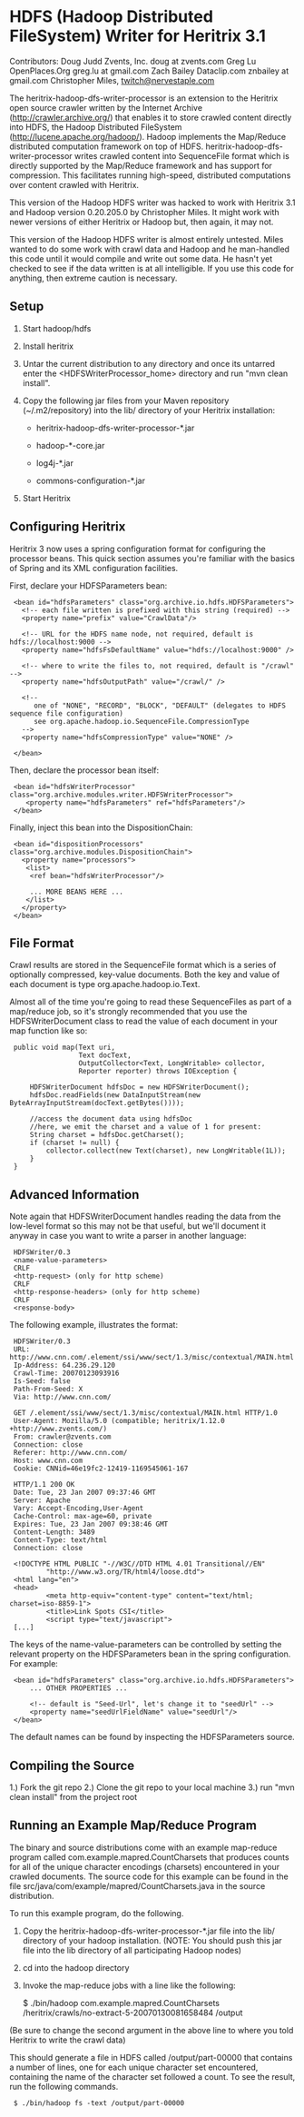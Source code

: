 HDFS (Hadoop Distributed FileSystem) Writer for Heritrix 3.1
============================================================

Contributors:
Doug Judd Zvents, Inc. doug at zvents.com
Greg Lu OpenPlaces.Org greg.lu at gmail.com
Zach Bailey Dataclip.com znbailey at gmail.com
Christopher Miles, twitch@nervestaple.com

The heritrix-hadoop-dfs-writer-processor is an extension to the Heritrix open
source crawler written by the Internet Archive (http://crawler.archive.org/)
that enables it to store crawled content directly into HDFS, the Hadoop
Distributed FileSystem (http://lucene.apache.org/hadoop/).  Hadoop implements
the Map/Reduce distributed computation framework on top of HDFS.
heritrix-hadoop-dfs-writer-processor writes crawled content into SequenceFile
format which is directly supported by the Map/Reduce framework and has support
for compression.  This facilitates running high-speed, distributed computations
over content crawled with Heritrix.

This version of the Hadoop HDFS writer was hacked to work with
Heritrix 3.1 and Hadoop version 0.20.205.0 by Christopher Miles. It
might work with newer versions of either Heritrix or Hadoop but, then
again, it may not.

This version of the Hadoop HDFS writer is almost entirely
untested. Miles wanted to do some work with crawl data and Hadoop and
he man-handled this code until it would compile and write out some
data. He hasn't yet checked to see if the data written is at all
intelligible. If you use this code for anything, then extreme caution
is necessary.


Setup
-----

1.  Start hadoop/hdfs

2.  Install heritrix

3.  Untar the current distribution to any directory and once its
untarred enter the <HDFSWriterProcessor_home> directory and run "mvn clean install".

4. Copy the following jar files from your Maven repository
(~/.m2/repository) into the lib/ directory of your Heritrix installation:

   *  heritrix-hadoop-dfs-writer-processor-*.jar

   *  hadoop-*-core.jar

   *  log4j-*.jar

   *  commons-configuration-*.jar

5. Start Heritrix


Configuring Heritrix
--------------------

Heritrix 3 now uses a spring configuration format for configuring the processor beans. This quick section assumes
you're familiar with the basics of Spring and its XML configuration facilities.

First, declare your HDFSParameters bean:

     <bean id="hdfsParameters" class="org.archive.io.hdfs.HDFSParameters">
       <!-- each file written is prefixed with this string (required) -->
       <property name="prefix" value="CrawlData"/>

       <!-- URL for the HDFS name node, not required, default is hdfs://localhost:9000 -->
       <property name="hdfsFsDefaultName" value="hdfs://localhost:9000" />

       <!-- where to write the files to, not required, default is "/crawl" -->
       <property name="hdfsOutputPath" value="/crawl/" />

       <!--
          one of "NONE", "RECORD", "BLOCK", "DEFAULT" (delegates to HDFS sequence file configuration)
          see org.apache.hadoop.io.SequenceFile.CompressionType
       -->
       <property name="hdfsCompressionType" value="NONE" />

     </bean>

Then, declare the processor bean itself:

     <bean id="hdfsWriterProcessor" class="org.archive.modules.writer.HDFSWriterProcessor">
        <property name="hdfsParameters" ref="hdfsParameters"/>
     </bean>

Finally, inject this bean into the DispositionChain:

     <bean id="dispositionProcessors" class="org.archive.modules.DispositionChain">
       <property name="processors">
        <list>
         <ref bean="hdfsWriterProcessor"/>

         ... MORE BEANS HERE ...
        </list>
       </property>
     </bean>


File Format
-----------

Crawl results are stored in the SequenceFile format which is a series of
optionally compressed, key-value documents. Both the key and value of each document
is type org.apache.hadoop.io.Text.

Almost all of the time you're going to read these SequenceFiles as part of a map/reduce job,
so it's strongly recommended that you use the HDFSWriterDocument class to read the
value of each document in your map function like so:

     public void map(Text uri,
                     Text docText,
                     OutputCollector<Text, LongWritable> collector,
                     Reporter reporter) throws IOException {

         HDFSWriterDocument hdfsDoc = new HDFSWriterDocument();
         hdfsDoc.readFields(new DataInputStream(new ByteArrayInputStream(docText.getBytes())));

         //access the document data using hdfsDoc
         //here, we emit the charset and a value of 1 for present:
         String charset = hdfsDoc.getCharset();
         if (charset != null) {
             collector.collect(new Text(charset), new LongWritable(1L));
         }
     }


Advanced Information
--------------------

Note again that HDFSWriterDocument handles reading the data from the low-level format so this may not be that
useful, but we'll document it anyway in case you want to write a parser in another language:

     HDFSWriter/0.3
     <name-value-parameters>
     CRLF
     <http-request> (only for http scheme)
     CRLF
     <http-response-headers> (only for http scheme)
     CRLF
     <response-body>

The following example, illustrates the format:

     HDFSWriter/0.3
     URL: http://www.cnn.com/.element/ssi/www/sect/1.3/misc/contextual/MAIN.html
     Ip-Address: 64.236.29.120
     Crawl-Time: 20070123093916
     Is-Seed: false
     Path-From-Seed: X
     Via: http://www.cnn.com/

     GET /.element/ssi/www/sect/1.3/misc/contextual/MAIN.html HTTP/1.0
     User-Agent: Mozilla/5.0 (compatible; heritrix/1.12.0 +http://www.zvents.com/)
     From: crawler@zvents.com
     Connection: close
     Referer: http://www.cnn.com/
     Host: www.cnn.com
     Cookie: CNNid=46e19fc2-12419-1169545061-167

     HTTP/1.1 200 OK
     Date: Tue, 23 Jan 2007 09:37:46 GMT
     Server: Apache
     Vary: Accept-Encoding,User-Agent
     Cache-Control: max-age=60, private
     Expires: Tue, 23 Jan 2007 09:38:46 GMT
     Content-Length: 3489
     Content-Type: text/html
     Connection: close

     <!DOCTYPE HTML PUBLIC "-//W3C//DTD HTML 4.01 Transitional//EN"
             "http://www.w3.org/TR/html4/loose.dtd">
     <html lang="en">
     <head>
             <meta http-equiv="content-type" content="text/html; charset=iso-8859-1">
             <title>Link Spots CSI</title>
             <script type="text/javascript">
     [...]

The keys of the name-value-parameters can be controlled by setting the relevant
property on the HDFSParameters bean in the spring configuration. For example:

     <bean id="hdfsParameters" class="org.archive.io.hdfs.HDFSParameters">
         ... OTHER PROPERTIES ...

         <!-- default is "Seed-Url", let's change it to "seedUrl" -->
         <property name="seedUrlFieldName" value="seedUrl"/>
     </bean>

The default names can be found by inspecting the HDFSParameters source.


Compiling the Source
--------------------

1.) Fork the git repo
2.) Clone the git repo to your local machine
3.) run "mvn clean install" from the project root


Running an Example Map/Reduce Program
-------------------------------------

The binary and source distributions come with an example map-reduce program
called com.example.mapred.CountCharsets that produces counts
for all of the unique character encodings (charsets) encountered in your
crawled documents.  The source code for this example can be found in the file
src/java/com/example/mapred/CountCharsets.java in the source distribution.

To run this example program, do the following.

1. Copy the heritrix-hadoop-dfs-writer-processor-*.jar file into the lib/
   directory of your hadoop installation.  (NOTE: You should
   push this jar file into the lib directory of all participating
   Hadoop nodes)
2. cd into the hadoop directory
3. Invoke the map-reduce jobs with a line like the following:

     $ ./bin/hadoop com.example.mapred.CountCharsets \
       /heritrix/crawls/no-extract-5-20070130081658484 /output

(Be sure to change the second argument in the above line to where you told Heritrix
to write the crawl data)

This should generate a file in HDFS called /output/part-00000 that contains a
number of lines, one for each unique character set encountered, containing the
name of the character set followed a count.  To see the result, run the
following commands.

     $ ./bin/hadoop fs -text /output/part-00000
